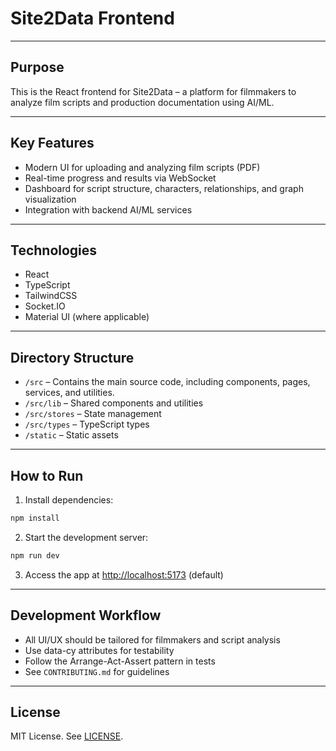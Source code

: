# Site2Data Frontend

---

## Purpose

This is the React frontend for Site2Data – a platform for filmmakers to analyze film scripts and production documentation using AI/ML.

---

## Key Features
- Modern UI for uploading and analyzing film scripts (PDF)
- Real-time progress and results via WebSocket
- Dashboard for script structure, characters, relationships, and graph visualization
- Integration with backend AI/ML services

---

## Technologies
- React
- TypeScript
- TailwindCSS
- Socket.IO
- Material UI (where applicable)

---

## Directory Structure
- `/src` – Contains the main source code, including components, pages, services, and utilities.
- `/src/lib` – Shared components and utilities
- `/src/stores` – State management
- `/src/types` – TypeScript types
- `/static` – Static assets

---

## How to Run

1. Install dependencies:
```bash
npm install
```
2. Start the development server:
```bash
npm run dev
```
3. Access the app at [http://localhost:5173](http://localhost:5173) (default)

---

## Development Workflow
- All UI/UX should be tailored for filmmakers and script analysis
- Use data-cy attributes for testability
- Follow the Arrange-Act-Assert pattern in tests
- See `CONTRIBUTING.md` for guidelines

---

## License
MIT License. See [LICENSE](../LICENSE). 